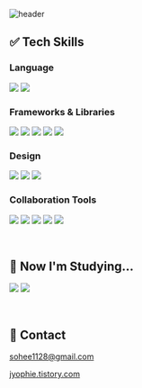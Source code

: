 ![header](https://capsule-render.vercel.app/api?type=venom&height=200&text=Thoughtful%20Engineer.&fontSize=50&color=0:8871e5,100:b678c4&stroke=b678c4)

## ✅ Tech Skills
### Language
<img src="https://img.shields.io/badge/javascript-F7DF1E?style=for-the-badge&logo=javascript&logoColor=white"> <img src="https://img.shields.io/badge/typescript-3178C6?style=for-the-badge&logo=typescript&logoColor=white"> 
 
### Frameworks & Libraries
<img src="https://img.shields.io/badge/react-61DAFB?style=for-the-badge&logo=react&logoColor=white"> <img src="https://img.shields.io/badge/nextjs-000000?style=for-the-badge&logo=next.js&logoColor=white"> <img src="https://img.shields.io/badge/vuejs-%2335495e.svg?style=for-the-badge&logo=vuedotjs&logoColor=%234FC08D"> <img src="https://img.shields.io/badge/reactquery-FF4154?style=for-the-badge&logo=reactquery&logoColor=white"> <img src="https://img.shields.io/badge/jotai-Fa9052?style=for-the-badge&logo=_&logoColor=white"> 

### Design
<img src="https://img.shields.io/badge/styled_components-DB7093?style=for-the-badge&logo=styledcomponents&logoColor=white"> <img src="https://img.shields.io/badge/SASS-hotpink.svg?style=for-the-badge&logo=SASS&logoColor=white"> <img src="https://img.shields.io/badge/Vanilla_Extract-B2FCE4?style=for-the-badge&logo=VanillaExtract&logoColor=white">

### Collaboration Tools
<img src="https://img.shields.io/badge/github-181717?style=for-the-badge&logo=github&logoColor=white"> <img src="https://img.shields.io/badge/jira-%230A0FFF.svg?style=for-the-badge&logo=jira&logoColor=white"> <img src="https://img.shields.io/badge/confluence-%23172BF4.svg?style=for-the-badge&logo=confluence&logoColor=white"> <img src="https://img.shields.io/badge/figma-%23F24E1E.svg?style=for-the-badge&logo=figma&logoColor=white"> <img src="https://img.shields.io/badge/Notion-%23000000.svg?style=for-the-badge&logo=notion&logoColor=white">

<br />

## 🧐 Now I'm Studying...
<img src="https://img.shields.io/badge/Socket.io-black?style=for-the-badge&logo=socket.io&badgeColor=010101"> <img src="https://img.shields.io/badge/threejs-black?style=for-the-badge&logo=three.js&logoColor=white">

<br />

## 💬 Contact

<a href="mailto:oka1313@gmail.com">
<p>sohee1128@gmail.com</p>
</a>

<a href="https://jyophie.tistory.com/">
<p>jyophie.tistory.com</p>
</a>

<br />
